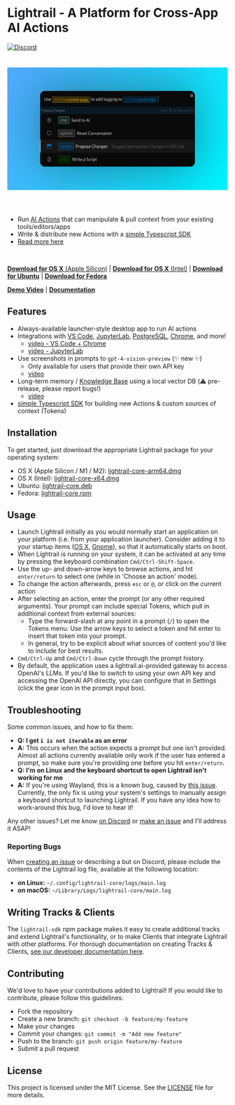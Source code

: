 # Lightrail - A Platform for Cross-App AI Actions

[![Discord](https://img.shields.io/discord/1126247706789167264?label=&logo=discord&logoColor=ffffff&color=7389D8&labelColor=6A7EC2)](https://discord.gg/WPCCe7jZuS)

<div style="text-align: center; padding: 24px 0">
    <img src="./assets/screenshot5-with-bg.jpeg" height="280" />
</div>

<br />

- Run [AI Actions](https://docs.lightrail.ai/sdk/intro) that can manipulate & pull context from your existing tools/editors/apps
- Write & distribute new Actions with a [simple Typescript SDK](https://docs.lightrail.ai/sdk/workflow)
- [Read more here](https://docs.lightrail.ai/)

<br />

[**Download for OS X** (Apple Silicon)](https://github.com/lightrail-ai/lightrail/releases/latest/download/lightrail-core-osx-arm64.dmg) | [**Download for OS X** (Intel)](https://github.com/lightrail-ai/lightrail/releases/latest/download/lightrail-core-osx-x64.dmg) | [**Download for Ubuntu**](https://github.com/lightrail-ai/lightrail/releases/latest/download/lightrail-core.deb) | [**Download for Fedora**](https://github.com/lightrail-ai/lightrail/releases/latest/download/lightrail-core.rpm)

[**Demo Video**](https://vimeo.com/861792302?share=copy) | [**Documentation**](https://docs.lightrail.ai)

## Features

- Always-available launcher-style desktop app to run AI actions
- Integrations with [VS Code](https://docs.lightrail.ai/tracks/vscode), [JupyterLab](https://docs.lightrail.ai/tracks/datasci), [PostgreSQL](https://docs.lightrail.ai/tracks/sql), [Chrome](https://docs.lightrail.ai/tracks/chrome), and more!
  - [video - VS Code + Chrome](https://vimeo.com/861792302?share=copy)
  - [video - JupyterLab](https://vimeo.com/882695481?share=copy)
- Use screenshots in prompts to `gpt-4-vision-preview` (✨ new ✨)
  - Only available for users that provide their own API key
  - [video](https://vimeo.com/882694040?share=copy)
- Long-term memory / [Knowledge Base](https://docs.lightrail.ai/tracks/kb) using a local vector DB (⚠️ pre-release, please report bugs!)
  - [video](https://vimeo.com/882693396?share=copy)
- [simple Typescript SDK](https://docs.lightrail.ai/sdk/workflow) for building new Actions & custom sources of context (Tokens)

## Installation

To get started, just download the appropriate Lightrail package for your operating system:

- OS X (Apple Silicon / M1 / M2): [lightrail-core-arm64.dmg](https://github.com/lightrail-ai/lightrail/releases/latest/download/lightrail-core-arm64.dmg)
- OS X (Intel): [lightrail-core-x64.dmg](https://github.com/lightrail-ai/lightrail/releases/latest/download/lightrail-core-x64.dmg)
- Ubuntu: [lightrail-core.deb](https://github.com/lightrail-ai/lightrail/releases/latest/download/lightrail-core.deb)
- Fedora: [lightrail-core.rpm](https://github.com/lightrail-ai/lightrail/releases/latest/download/lightrail-core.rpm)

## Usage

- Launch Lightrail initially as you would normally start an application on your platform (i.e. from your application launcher). Consider adding it to your startup items ([OS X](https://support.apple.com/guide/mac-help/open-items-automatically-when-you-log-in-mh15189/mac), [Gnome](https://help.gnome.org/users/gnome-help/stable/shell-apps-auto-start.html.en)), so that it automatically starts on boot.
- When Lightrail is running on your system, it can be activated at any time by pressing the keyboard combination `Cmd/Ctrl-Shift-Space`.
- Use the up- and down-arrow keys to browse actions, and hit `enter/return` to select one (while in 'Choose an action' mode).
- To change the action afterwards, press `esc` or `@`, or click on the current action
- After selecting an action, enter the prompt (or any other required arguments). Your prompt can include special Tokens, which pull in additional context from external sources:
  - Type the forward-slash at any point in a prompt (`/`) to open the Tokens menu. Use the arrow keys to select a token and hit enter to insert that token into your prompt.
  - In general, try to be explicit about what sources of content you'd like to include for best results.
- `Cmd/Ctrl-Up` and `Cmd/Ctrl-Down` cycle through the prompt history.
- By default, the application uses a lightrail.ai-provided gateway to access OpenAI's LLMs. If you'd like to switch to using your own API key and accessing the OpenAI API directly, you can configure that in Settings (click the gear icon in the prompt input box).

## Troubleshooting

Some common issues, and how to fix them:

- **Q: I get `i is not iterable` as an error**
- **A:** This occurs when the action expects a prompt but one isn't provided. Almost all actions currently available only work if the user has entered a prompt, so make sure you're providing one before you hit `enter/return`.
- **Q: I'm on Linux and the keyboard shortcut to open Lightrail isn't working for me**
- **A:** If you're using Wayland, this is a known bug, caused by [this issue](https://github.com/electron/electron/issues/15863). Currently, the only fix is using your system's settings to manually assign a keyboard shortcut to launching Lightrail. If you have any idea how to work-around this bug, I'd love to hear it!

Any other issues? Let me know [on Discord](https://discord.gg/WPCCe7jZuS) or [make an issue](https://github.com/lightrail-ai/lightrail/issues) and I'll address it ASAP!

### Reporting Bugs

When [creating an issue](https://github.com/lightrail-ai/lightrail/issues) or describing a but on Discord, please include the contents of the Lightrail log file, available at the following location: 
* **on Linux:** `~/.config/lightrail-core/logs/main.log`
* **on macOS:** `~/Library/Logs/lightrail-core/main.log`

## Writing Tracks & Clients

The `lightrail-sdk` npm package makes it easy to create additional tracks and extend Lightrail's functionality, or to make Clients that integrate Lightrail with other platforms.
For thorough documentation on creating Tracks & Clients, [see our developer documentation here](https://docs.lightrail.ai/sdk/intro).

## Contributing

We'd love to have your contributions added to Lightrail! If you would like to contribute, please follow this guidelines:

- Fork the repository
- Create a new branch: `git checkout -b feature/my-feature`
- Make your changes
- Commit your changes: `git commit -m "Add new feature"`
- Push to the branch: `git push origin feature/my-feature`
- Submit a pull request

## License

This project is licensed under the MIT License. See the [LICENSE](./LICENSE) file for more details.

